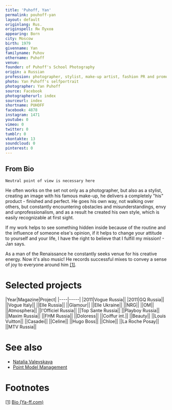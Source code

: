 ```yaml
---
title: 'Puhoff, Yan'
permalink: pouhoff-yan
layout: default
originlang: Rus.
originspell: Ян Пухов
appearing: Born
city: Moscow
birth: 1979
givenname: Yan
familyname: Puhov
othername: Puhoff
venue:
founder: of Puhoff's School Photography
origin: a Russian
profession: photographer, stylist, make-up artist, fashion PR and promotion expert, founder of the Yan Puhoff's School Photography, working and living in Moscow
photo: Yan Puhoff's selfportrait
photographer: Yan Puhoff
source: Facebook
photographerurl: index
sourceurl: index
shortname: PUHOFF
facebook: 4878
instagram: 1471
youtube: 0
vimeo: 0
twitter: 0
tumblr: 0
vkontakte: 13
soundcloud: 0
pinterest: 0
---
```


## From Bio

`Neutral point of view is necessary here`

He often works on the set not only as a photographer, but also as a stylist, creating an image with his famous make-up, he delivers a completely "his" product - finished and perfect.
He goes his own way, not walking over others, but constantly encountering obstacles and misunderstandings, envy and unprofessionalism, and as a result he created his own style, which is easily recognizable at first sight.

If my work helps to see something hidden inside because of the routine and the influence of someone else's opinion, if it helps to change your attitude to yourself and your life, I have the right to believe that I fulfill my mission! - Jan says.

As a man of the Renaissance he constantly seeks venue for his creative energy. Now it's also music! He records successful mixes to convey a sense of joy to everyone around him <span id="a1">[\[1\]](#f1)</span>.

# Selected projects

|Year|Magazine|Project|
|----|-----|
|2011|Vogue Russia||
|2011|GQ Russia||
||Vogue Italy||
||Elle Russia||
||Glamour||
||Elle Ukraine||
||NRG||
||OM||
||Atmosphera||
||l'Officiel Russia||
||Top Sante Russia||
||Playboy Russia||
||Maxim Russia||
||FHM Russia||
||Doloress||
||Coiffur int.||
||Beauty||
||Louis Vuitton||
||Casadei||
||Celine||
||Hugo Boss||
||Chloe||
||La Roche Posay||
||MTV Russia||

# See also

+ [Natalia Valevskaya](valevskaya-natalia)
+ [Point Model Management](point-mdel-management)

# Footnotes

[[1]](#a1) <span id="f1"></span> [Bio (Ya-ff.com)](https://www.ya-ff.com/bio)
